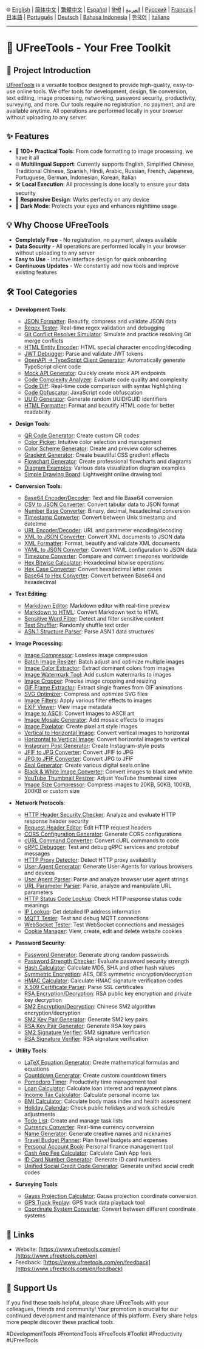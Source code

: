 🌐 [English](README.md) | [简体中文](README_zh-CN.md) | [繁體中文](README_zh-TW.md) | [Español](README_es.md) | [हिन्दी](README_hi.md) | [العربية](README_ar.md) | [Русский](README_ru.md) | [Français](README_fr.md) | [日本語](README_ja.md) | [Português](README_pt.md) | [Deutsch](README_de.md) | [Bahasa Indonesia](README_id.md) | [한국어](README_ko.md) | [Italiano](README_it.md)

---

# 🚀 UFreeTools - Your Free Toolkit

## 📝 Project Introduction

[UFreeTools](https://www.ufreetools.com/en) is a versatile toolbox designed to provide high-quality, easy-to-use online tools. We offer tools for development, design, file conversion, text editing, image processing, networking, password security, productivity, surveying, and more. Our tools require no registration, no payment, and are available anytime. All operations are performed locally in your browser without uploading to any server.

## ✨ Features

- 🔧 **100+ Practical Tools**: From code formatting to image processing, we have it all
- 🌐 **Multilingual Support**: Currently supports English, Simplified Chinese, Traditional Chinese, Spanish, Hindi, Arabic, Russian, French, Japanese, Portuguese, German, Indonesian, Korean, Italian
- 🛠️ **Local Execution**: All processing is done locally to ensure your data security
- 📱 **Responsive Design**: Works perfectly on any device
- 🌙 **Dark Mode**: Protects your eyes and enhances nighttime usage

## 💡 Why Choose UFreeTools

- **Completely Free** - No registration, no payment, always available
- **Data Security** - All operations are performed locally in your browser without uploading to any server
- **Easy to Use** - Intuitive interface design for quick onboarding
- **Continuous Updates** - We constantly add new tools and improve existing features

## 🛠️ Tool Categories

- **Development Tools**:
  - [JSON Formatter](https://www.ufreetools.com/en/tool/json-formatter): Beautify, compress and validate JSON data
  - [Regex Tester](https://www.ufreetools.com/en/tool/regex-tester): Real-time regex validation and debugging
  - [Git Conflict Resolver Simulator](https://www.ufreetools.com/en/tool/git-conflict-resolver): Simulate and practice resolving Git merge conflicts
  - [HTML Entity Encoder](https://www.ufreetools.com/en/tool/html-entity-encoder): HTML special character encoding/decoding
  - [JWT Debugger](https://www.ufreetools.com/en/tool/jwt-debugger): Parse and validate JWT tokens
  - [OpenAPI → TypeScript Client Generator](https://www.ufreetools.com/en/tool/openapi-generator): Automatically generate TypeScript client code
  - [Mock API Generator](https://www.ufreetools.com/en/tool/mock-api-generator): Quickly create mock API endpoints
  - [Code Complexity Analyzer](https://www.ufreetools.com/en/tool/code-complexity-analyzer): Evaluate code quality and complexity
  - [Code Diff](https://www.ufreetools.com/en/tool/code-diff): Real-time code comparison with syntax highlighting
  - [Code Obfuscator](https://www.ufreetools.com/en/tool/code-obfuscator): JavaScript code obfuscation
  - [UUID Generator](https://www.ufreetools.com/en/tool/uuid-generator): Generate random UUID/GUID identifiers
  - [HTML Formatter](https://www.ufreetools.com/en/tool/html-formatter): Format and beautify HTML code for better readability

- **Design Tools**:
  - [QR Code Generator](https://www.ufreetools.com/en/tool/qr-code-generator): Create custom QR codes
  - [Color Picker](https://www.ufreetools.com/en/tool/color-picker): Intuitive color selection and management
  - [Color Scheme Generator](https://www.ufreetools.com/en/tool/color-scheme-generator): Create and preview color schemes
  - [Gradient Generator](https://www.ufreetools.com/en/tool/gradient-generator): Create beautiful CSS gradient effects
  - [Flowchart Generator](https://www.ufreetools.com/en/tool/flowchart-generator): Create professional flowcharts and diagrams
  - [Diagram Examples](https://www.ufreetools.com/en/tool/diagram-examples): Various data visualization diagram examples
  - [Simple Drawing Board](https://www.ufreetools.com/en/tool/simple-drawing-board): Lightweight online drawing tool

- **Conversion Tools**:
  - [Base64 Encoder/Decoder](https://www.ufreetools.com/en/tool/base64-encoder-decoder): Text and file Base64 conversion
  - [CSV to JSON Converter](https://www.ufreetools.com/en/tool/csv-json-converter): Convert tabular data to JSON format
  - [Number Base Converter](https://www.ufreetools.com/en/tool/number-converter): Binary, decimal, hexadecimal conversion
  - [Timestamp Converter](https://www.ufreetools.com/en/tool/timestamp-converter): Convert between Unix timestamp and datetime
  - [URL Encoder/Decoder](https://www.ufreetools.com/en/tool/url-encode-decode): URL and parameter encoding/decoding
  - [XML to JSON Converter](https://www.ufreetools.com/en/tool/xml-json-converter): Convert XML documents to JSON data
  - [XML Formatter](https://www.ufreetools.com/en/tool/xml-formatter): Format, beautify and validate XML documents
  - [YAML to JSON Converter](https://www.ufreetools.com/en/tool/yaml-json-converter): Convert YAML configuration to JSON data
  - [Timezone Converter](https://www.ufreetools.com/en/tool/timezone-converter): Compare and convert timezones worldwide
  - [Hex Bitwise Calculator](https://www.ufreetools.com/en/tool/hex-bitwise-calculator): Hexadecimal bitwise operations
  - [Hex Case Converter](https://www.ufreetools.com/en/tool/hex-case-converter): Convert hexadecimal letter cases
  - [Base64 to Hex Converter](https://www.ufreetools.com/en/tool/base64-hex-converter): Convert between Base64 and hexadecimal

- **Text Editing**:
  - [Markdown Editor](https://www.ufreetools.com/en/tool/markdown-editor): Markdown editor with real-time preview
  - [Markdown to HTML](https://www.ufreetools.com/en/tool/markdown-to-html): Convert Markdown text to HTML
  - [Sensitive Word Filter](https://www.ufreetools.com/en/tool/sensitive-word-filter): Detect and filter sensitive content
  - [Text Shuffler](https://www.ufreetools.com/en/tool/text-shuffler): Randomly shuffle text order
  - [ASN.1 Structure Parser](https://www.ufreetools.com/en/tool/asn1-structure-parser): Parse ASN.1 data structures

- **Image Processing**:
  - [Image Compressor](https://www.ufreetools.com/en/tool/image-compressor): Lossless image compression
  - [Batch Image Resizer](https://www.ufreetools.com/en/tool/image-batch-resizer): Batch adjust and optimize multiple images
  - [Image Color Extractor](https://www.ufreetools.com/en/tool/image-color-extractor): Extract dominant colors from images
  - [Image Watermark Tool](https://www.ufreetools.com/en/tool/image-watermark): Add custom watermarks to images
  - [Image Cropper](https://www.ufreetools.com/en/tool/image-cropper): Precise image cropping and resizing
  - [GIF Frame Extractor](https://www.ufreetools.com/en/tool/gif-frame-extractor): Extract single frames from GIF animations
  - [SVG Optimizer](https://www.ufreetools.com/en/tool/svg-optimizer): Compress and optimize SVG files
  - [Image Filters](https://www.ufreetools.com/en/tool/image-filters): Apply various filter effects to images
  - [EXIF Viewer](https://www.ufreetools.com/en/tool/image-exif-viewer): View image metadata
  - [Image to ASCII](https://www.ufreetools.com/en/tool/image-to-ascii): Convert images to ASCII art
  - [Image Mosaic Generator](https://www.ufreetools.com/en/tool/image-mosaic-generator): Add mosaic effects to images
  - [Image Pixelator](https://www.ufreetools.com/en/tool/image-pixelator): Create pixel art style images
  - [Vertical to Horizontal Image](https://www.ufreetools.com/en/tool/vertical-to-horizontal-image): Convert vertical images to horizontal
  - [Horizontal to Vertical Image](https://www.ufreetools.com/en/tool/horizontal-to-vertical-image): Convert horizontal images to vertical
  - [Instagram Post Generator](https://www.ufreetools.com/en/tool/instagram-post-generator): Create Instagram-style posts
  - [JFIF to JPG Converter](https://www.ufreetools.com/en/tool/jfif-to-jpg-converter): Convert JFIF to JPG
  - [JPG to JFIF Converter](https://www.ufreetools.com/en/tool/jpg-to-jfif-converter): Convert JPG to JFIF
  - [Seal Generator](https://www.ufreetools.com/en/tool/seal-generator): Create various digital seals online
  - [Black & White Image Converter](https://www.ufreetools.com/en/tool/black-white-image-converter): Convert images to black and white
  - [YouTube Thumbnail Resizer](https://www.ufreetools.com/en/tool/youtube-thumbnail-resizer): Adjust YouTube thumbnail sizes
  - [Image Size Compressor](https://www.ufreetools.com/en/tool/reduce-image-size-in-kb-mb): Compress images to 20KB, 50KB, 100KB, 200KB or custom size

- **Network Protocols**:
  - [HTTP Header Security Checker](https://www.ufreetools.com/en/tool/http-header-security-checker): Analyze and evaluate HTTP response header security
  - [Request Header Editor](https://www.ufreetools.com/en/tool/request-header-editor): Edit HTTP request headers
  - [CORS Configuration Generator](https://www.ufreetools.com/en/tool/cors-generator): Generate CORS configurations
  - [cURL Command Converter](https://www.ufreetools.com/en/tool/curl-converter): Convert cURL commands to code
  - [gRPC Debugger](https://www.ufreetools.com/en/tool/grpc-debugger): Test and debug gRPC services and protobuf messages
  - [HTTP Proxy Detector](https://www.ufreetools.com/en/tool/http-proxy-detector): Detect HTTP proxy availability
  - [User-Agent Generator](https://www.ufreetools.com/en/tool/user-agent-generator): Generate User-Agents for various browsers and devices
  - [User Agent Parser](https://www.ufreetools.com/en/tool/user-agent-parser): Parse and analyze browser user agent strings
  - [URL Parameter Parser](https://www.ufreetools.com/en/tool/url-params-parser): Parse, analyze and manipulate URL parameters
  - [HTTP Status Code Lookup](https://www.ufreetools.com/en/tool/http-status-code-lookup): Check HTTP response status code meanings
  - [IP Lookup](https://www.ufreetools.com/en/tool/ip-lookup): Get detailed IP address information
  - [MQTT Tester](https://www.ufreetools.com/en/tool/mqtt-tester): Test and debug MQTT connections
  - [WebSocket Tester](https://www.ufreetools.com/en/tool/websocket-tester): Test WebSocket connections and messages
  - [Cookie Manager](https://www.ufreetools.com/en/tool/cookie-manager): View, create, edit and delete website cookies

- **Password Security**:
  - [Password Generator](https://www.ufreetools.com/en/tool/password-generator): Generate strong random passwords
  - [Password Strength Checker](https://www.ufreetools.com/en/tool/password-strength-checker): Evaluate password security strength
  - [Hash Calculator](https://www.ufreetools.com/en/tool/hash-calculator): Calculate MD5, SHA and other hash values
  - [Symmetric Encryption](https://www.ufreetools.com/en/tool/symmetric-crypto): AES, DES symmetric encryption/decryption
  - [HMAC Calculator](https://www.ufreetools.com/en/tool/hmac-calculator): Calculate HMAC signature verification codes
  - [X.509 Certificate Parser](https://www.ufreetools.com/en/tool/x509-certificate-parser): Parse SSL certificates
  - [RSA Encryption/Decryption](https://www.ufreetools.com/en/tool/rsa-encryption-decryption): RSA public key encryption and private key decryption
  - [SM2 Encryption/Decryption](https://www.ufreetools.com/en/tool/sm2-encryption-decryption): Chinese SM2 algorithm encryption/decryption
  - [SM2 Key Pair Generator](https://www.ufreetools.com/en/tool/sm2-key-pair-generator): Generate SM2 key pairs
  - [RSA Key Pair Generator](https://www.ufreetools.com/en/tool/rsa-key-pair-generator): Generate RSA key pairs
  - [SM2 Signature Verifier](https://www.ufreetools.com/en/tool/sm2-signature-verifier): SM2 signature verification
  - [RSA Signature Verifier](https://www.ufreetools.com/en/tool/rsa-signature-verifier): RSA signature verification

- **Utility Tools**:
  - [LaTeX Equation Generator](https://www.ufreetools.com/en/tool/latex-equation-generator): Create mathematical formulas and equations
  - [Countdown Generator](https://www.ufreetools.com/en/tool/countdown-generator): Create custom countdown timers
  - [Pomodoro Timer](https://www.ufreetools.com/en/tool/pomodoro-timer): Productivity time management tool
  - [Loan Calculator](https://www.ufreetools.com/en/tool/loan-calculator): Calculate loan interest and repayment plans
  - [Income Tax Calculator](https://www.ufreetools.com/en/tool/income-tax-calculator): Calculate personal income tax
  - [BMI Calculator](https://www.ufreetools.com/en/tool/bmi-calculator): Calculate body mass index and health assessment
  - [Holiday Calendar](https://www.ufreetools.com/en/tool/holiday-calendar): Check public holidays and work schedule adjustments
  - [Todo List](https://www.ufreetools.com/en/tool/todo-list): Create and manage task lists
  - [Currency Converter](https://www.ufreetools.com/en/tool/currency-converter): Real-time currency conversion
  - [Name Generator](https://www.ufreetools.com/en/tool/name-generator): Generate creative names and nicknames
  - [Travel Budget Planner](https://www.ufreetools.com/en/tool/travel-budget-planner): Plan travel budgets and expenses
  - [Personal Account Book](https://www.ufreetools.com/en/tool/personal-account-book): Personal finance management tool
  - [Cash App Fee Calculator](https://www.ufreetools.com/en/tool/cash-app-fee-calculator): Calculate Cash App fees
  - [ID Card Number Generator](https://www.ufreetools.com/en/tool/id-card-number-generator): Generate ID card numbers
  - [Unified Social Credit Code Generator](https://www.ufreetools.com/en/tool/unified-social-credit-code-generator): Generate unified social credit codes

- **Surveying Tools**:
  - [Gauss Projection Calculator](https://www.ufreetools.com/en/tool/gauss-projection-calculator): Gauss projection coordinate conversion
  - [GPS Track Replay](https://www.ufreetools.com/en/tool/gps-track-replay): GPS track data playback tool
  - [Coordinate System Converter](https://www.ufreetools.com/en/tool/coordinate-system-converter): Convert between different coordinate systems

## 🔗 Links

- Website: [https://www.ufreetools.com/en](https://www.ufreetools.com/en)
- Feedback: [https://www.ufreetools.com/en/feedback](https://www.ufreetools.com/en/feedback)

## 🙏 Support Us

If you find these tools helpful, please share UFreeTools with your colleagues, friends and community! Your promotion is crucial for our continued development and maintenance of this platform. Every share helps more people discover these practical tools.

#DevelopmentTools #FrontendTools #FreeTools #Toolkit #Productivity #UFreeTools